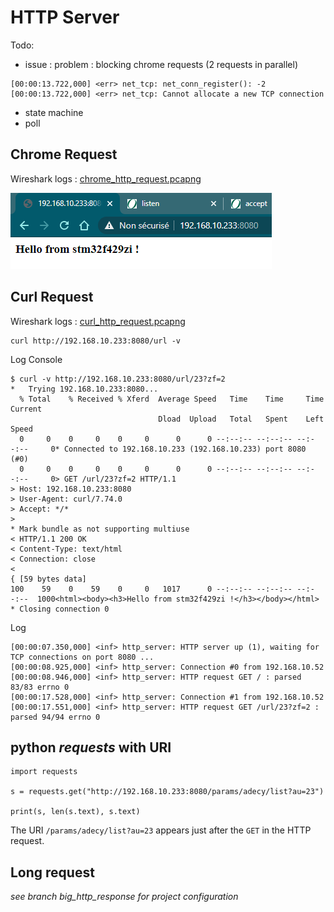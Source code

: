 # HTTP Server

Todo:
- issue : problem : blocking chrome requests (2 requests in parallel)

```
[00:00:13.722,000] <err> net_tcp: net_conn_register(): -2
[00:00:13.722,000] <err> net_tcp: Cannot allocate a new TCP connection
```

- state machine 
- poll

## Chrome Request

Wireshark logs : [chrome_http_request.pcapng](./chrome_http_request.pcapng)

![chrme_http.png](./chrme_http.png)

## Curl Request

Wireshark logs : [curl_http_request.pcapng](./curl_http_request.pcapng)

```
curl http://192.168.10.233:8080/url -v
```

Log Console

```
$ curl -v http://192.168.10.233:8080/url/23?zf=2
*   Trying 192.168.10.233:8080...
  % Total    % Received % Xferd  Average Speed   Time    Time     Time  Current
                                 Dload  Upload   Total   Spent    Left  Speed
  0     0    0     0    0     0      0      0 --:--:-- --:--:-- --:--:--     0* Connected to 192.168.10.233 (192.168.10.233) port 8080 (#0)
  0     0    0     0    0     0      0      0 --:--:-- --:--:-- --:--:--     0> GET /url/23?zf=2 HTTP/1.1
> Host: 192.168.10.233:8080
> User-Agent: curl/7.74.0
> Accept: */*
>
* Mark bundle as not supporting multiuse
< HTTP/1.1 200 OK
< Content-Type: text/html
< Connection: close
<
{ [59 bytes data]
100    59    0    59    0     0   1017      0 --:--:-- --:--:-- --:--:--  1000<html><body><h3>Hello from stm32f429zi !</h3></body></html>
* Closing connection 0

```

Log

```
[00:00:07.350,000] <inf> http_server: HTTP server up (1), waiting for TCP connections on port 8080 ...
[00:00:08.925,000] <inf> http_server: Connection #0 from 192.168.10.52
[00:00:08.946,000] <inf> http_server: HTTP request GET / : parsed 83/83 errno 0
[00:00:17.528,000] <inf> http_server: Connection #1 from 192.168.10.52
[00:00:17.551,000] <inf> http_server: HTTP request GET /url/23?zf=2 : parsed 94/94 errno 0
```

## python *requests* with URI

```
import requests

s = requests.get("http://192.168.10.233:8080/params/adecy/list?au=23")

print(s, len(s.text), s.text)
```

The URI `/params/adecy/list?au=23` appears just after the `GET` in the HTTP request.

## Long request

*see branch big_http_response for project configuration*

